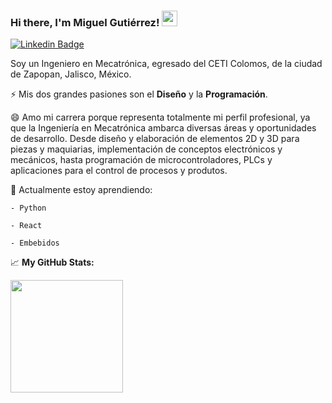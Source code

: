 ### Hi there, I'm Miguel Gutiérrez! <img src="https://media.giphy.com/media/hvRJCLFzcasrR4ia7z/giphy.gif" width="25px">

[![Linkedin Badge](https://img.shields.io/badge/-LinkedIn-0e76a8?style=flat-square&logo=Linkedin&logoColor=white)](https://www.linkedin.com/in/miguelgutierrezl/)
<!--[![Website Badge](https://img.shields.io/badge/Website-3b5998?style=flat-square&logo=google-chrome&logoColor=white)](https://gkassym.netlify.app)
[![Twitter Badge](https://img.shields.io/badge/-Twitter-00acee?style=flat-square&logo=Twitter&logoColor=white)](https://twitter.com/GKassym)
[![Instagram Badge](https://img.shields.io/badge/-Instagram-e4405f?style=flat-square&logo=Instagram&logoColor=white)](https://instagram.com/gkassym/)
[![Medium Badge](https://img.shields.io/badge/medium-%2312100E.svg?&style=for-square&logo=medium&logoColor=white)](https://gapur-kassym.medium.com/)
[![Telegram Badge](https://img.shields.io/badge/-Telegram-0088cc?style=flat-square&logo=Telegram&logoColor=white)](https://t.me/GKassym)-->

<!--
**Mnstre/Mnstre** is a ✨ _special_ ✨ repository because its `README.md` (this file) appears on your GitHub profile.

Here are some ideas to get you started:

- 🔭 I’m currently working on ...
- 🌱 I’m currently learning ...
- 👯 I’m looking to collaborate on ...
- 🤔 I’m looking for help with ...
- 💬 Ask me about ...
- 📫 How to reach me: ...
- 😄 Pronouns: ...
- ⚡ Fun fact: ...
-->

Soy un Ingeniero en Mecatrónica, egresado del CETI Colomos, de la ciudad de Zapopan, Jalisco, México.

⚡ Mis dos grandes pasiones son el **Diseño** y la **Programación**.

😄 Amo mi carrera porque representa totalmente mi perfil profesional, ya que la Ingeniería en Mecatrónica ambarca diversas áreas y oportunidades de desarrollo. Desde diseño y elaboración de elementos 2D y 3D para piezas y maquiarias, implementación de conceptos electrónicos y mecánicos, hasta programación de microcontroladores, PLCs y aplicaciones para el control de procesos y produtos.

🔭 Actualmente estoy aprendiendo:

    - Python

    - React

    - Embebidos

📈 **My GitHub Stats:**

<p>
  <img height="180em" src="https://github-readme-stats.vercel.app/api/top-langs/?username=Mnstre&exclude_repo=KNN-Image-Classification&show_icons=true&hide_border=true&layout=compact&langs_count=8"/>
</p>

